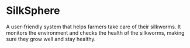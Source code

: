 # SilkSphere
A user-friendly system that helps farmers take care of their silkworms. It monitors the environment and checks the health of the silkworms, making sure they grow well and stay healthy.
